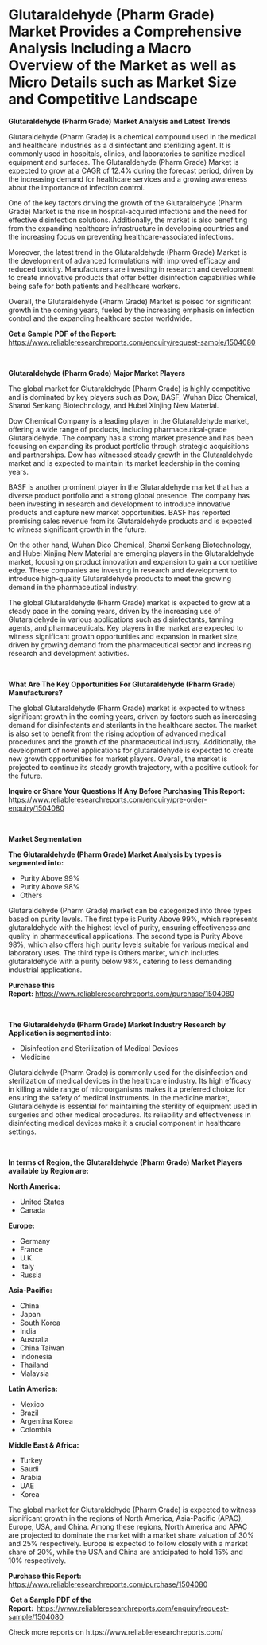 <p><h1>Glutaraldehyde (Pharm Grade) Market Provides a Comprehensive Analysis Including a Macro Overview of the Market as well as Micro Details such as Market Size and Competitive Landscape</h1></p><p><strong>Glutaraldehyde (Pharm Grade) Market Analysis and Latest Trends</strong></p>
<p><p>Glutaraldehyde (Pharm Grade) is a chemical compound used in the medical and healthcare industries as a disinfectant and sterilizing agent. It is commonly used in hospitals, clinics, and laboratories to sanitize medical equipment and surfaces. The Glutaraldehyde (Pharm Grade) Market is expected to grow at a CAGR of 12.4% during the forecast period, driven by the increasing demand for healthcare services and a growing awareness about the importance of infection control.</p><p>One of the key factors driving the growth of the Glutaraldehyde (Pharm Grade) Market is the rise in hospital-acquired infections and the need for effective disinfection solutions. Additionally, the market is also benefiting from the expanding healthcare infrastructure in developing countries and the increasing focus on preventing healthcare-associated infections.</p><p>Moreover, the latest trend in the Glutaraldehyde (Pharm Grade) Market is the development of advanced formulations with improved efficacy and reduced toxicity. Manufacturers are investing in research and development to create innovative products that offer better disinfection capabilities while being safe for both patients and healthcare workers.</p><p>Overall, the Glutaraldehyde (Pharm Grade) Market is poised for significant growth in the coming years, fueled by the increasing emphasis on infection control and the expanding healthcare sector worldwide.</p></p>
<p><strong>Get a Sample PDF of the Report:&nbsp;</strong> <a href="https://www.reliableresearchreports.com/enquiry/request-sample/1504080">https://www.reliableresearchreports.com/enquiry/request-sample/1504080</a></p>
<p>&nbsp;</p>
<p><strong>Glutaraldehyde (Pharm Grade) Major Market Players</strong></p>
<p><p>The global market for Glutaraldehyde (Pharm Grade) is highly competitive and is dominated by key players such as Dow, BASF, Wuhan Dico Chemical, Shanxi Senkang Biotechnology, and Hubei Xinjing New Material. </p><p>Dow Chemical Company is a leading player in the Glutaraldehyde market, offering a wide range of products, including pharmaceutical-grade Glutaraldehyde. The company has a strong market presence and has been focusing on expanding its product portfolio through strategic acquisitions and partnerships. Dow has witnessed steady growth in the Glutaraldehyde market and is expected to maintain its market leadership in the coming years.</p><p>BASF is another prominent player in the Glutaraldehyde market that has a diverse product portfolio and a strong global presence. The company has been investing in research and development to introduce innovative products and capture new market opportunities. BASF has reported promising sales revenue from its Glutaraldehyde products and is expected to witness significant growth in the future.</p><p>On the other hand, Wuhan Dico Chemical, Shanxi Senkang Biotechnology, and Hubei Xinjing New Material are emerging players in the Glutaraldehyde market, focusing on product innovation and expansion to gain a competitive edge. These companies are investing in research and development to introduce high-quality Glutaraldehyde products to meet the growing demand in the pharmaceutical industry.</p><p>The global Glutaraldehyde (Pharm Grade) market is expected to grow at a steady pace in the coming years, driven by the increasing use of Glutaraldehyde in various applications such as disinfectants, tanning agents, and pharmaceuticals. Key players in the market are expected to witness significant growth opportunities and expansion in market size, driven by growing demand from the pharmaceutical sector and increasing research and development activities.</p></p>
<p>&nbsp;</p>
<p><strong>What Are The Key Opportunities For Glutaraldehyde (Pharm Grade) Manufacturers?</strong></p>
<p><p>The global Glutaraldehyde (Pharm Grade) market is expected to witness significant growth in the coming years, driven by factors such as increasing demand for disinfectants and sterilants in the healthcare sector. The market is also set to benefit from the rising adoption of advanced medical procedures and the growth of the pharmaceutical industry. Additionally, the development of novel applications for glutaraldehyde is expected to create new growth opportunities for market players. Overall, the market is projected to continue its steady growth trajectory, with a positive outlook for the future.</p></p>
<p><strong>Inquire or Share Your Questions If Any Before Purchasing This Report:</strong> <a href="https://www.reliableresearchreports.com/enquiry/pre-order-enquiry/1504080">https://www.reliableresearchreports.com/enquiry/pre-order-enquiry/1504080</a></p>
<p>&nbsp;</p>
<p><strong>Market Segmentation</strong></p>
<p><strong>The Glutaraldehyde (Pharm Grade) Market Analysis by types is segmented into:</strong></p>
<p><ul><li>Purity Above 99%</li><li>Purity Above 98%</li><li>Others</li></ul></p>
<p><p>Glutaraldehyde (Pharm Grade) market can be categorized into three types based on purity levels. The first type is Purity Above 99%, which represents glutaraldehyde with the highest level of purity, ensuring effectiveness and quality in pharmaceutical applications. The second type is Purity Above 98%, which also offers high purity levels suitable for various medical and laboratory uses. The third type is Others market, which includes glutaraldehyde with a purity below 98%, catering to less demanding industrial applications.</p></p>
<p><strong>Purchase this Report:&nbsp;</strong><a href="https://www.reliableresearchreports.com/purchase/1504080">https://www.reliableresearchreports.com/purchase/1504080</a></p>
<p>&nbsp;</p>
<p><strong>The Glutaraldehyde (Pharm Grade) Market Industry Research by Application is segmented into:</strong></p>
<p><ul><li>Disinfection and Sterilization of Medical Devices</li><li>Medicine</li></ul></p>
<p><p>Glutaraldehyde (Pharm Grade) is commonly used for the disinfection and sterilization of medical devices in the healthcare industry. Its high efficacy in killing a wide range of microorganisms makes it a preferred choice for ensuring the safety of medical instruments. In the medicine market, Glutaraldehyde is essential for maintaining the sterility of equipment used in surgeries and other medical procedures. Its reliability and effectiveness in disinfecting medical devices make it a crucial component in healthcare settings.</p></p>
<p>&nbsp;</p>
<p><strong>In terms of Region, the Glutaraldehyde (Pharm Grade) Market Players available by Region are:</strong></p>
<p>
    <p> <strong> North America: </strong>
        <ul>
            <li>United States</li>
            <li>Canada</li>
        </ul>
        </p> 
    <p> <strong> Europe: </strong>
        <ul>
            <li>Germany</li>
            <li>France</li>
            <li>U.K.</li>
            <li>Italy</li>
            <li>Russia</li>
        </ul>
        </p> 
    <p> <strong> Asia-Pacific: </strong>
        <ul>
            <li>China</li>
            <li>Japan</li>
            <li>South Korea</li>
            <li>India</li>
            <li>Australia</li>
            <li>China Taiwan</li>
            <li>Indonesia</li>
            <li>Thailand</li>
            <li>Malaysia</li>
        </ul>
        </p> 
    <p> <strong> Latin America: </strong>
        <ul>
            <li>Mexico</li>
            <li>Brazil</li>
            <li>Argentina Korea</li>
            <li>Colombia</li>
        </ul>
        </p> 
    <p> <strong> Middle East & Africa: </strong>
        <ul>
            <li>Turkey</li>
            <li>Saudi</li>
            <li>Arabia</li>
            <li>UAE</li>
            <li>Korea</li>
        </ul>
    </p>
    </p>
<p><p>The global market for Glutaraldehyde (Pharm Grade) is expected to witness significant growth in the regions of North America, Asia-Pacific (APAC), Europe, USA, and China. Among these regions, North America and APAC are projected to dominate the market with a market share valuation of 30% and 25% respectively. Europe is expected to follow closely with a market share of 20%, while the USA and China are anticipated to hold 15% and 10% respectively.</p></p>
<p><strong>Purchase this Report: </strong><a href="https://www.reliableresearchreports.com/purchase/1504080">https://www.reliableresearchreports.com/purchase/1504080</a></p>
<p>&nbsp;<strong>Get a Sample PDF of the Report:&nbsp;&nbsp;</strong><a href="https://www.reliableresearchreports.com/enquiry/request-sample/1504080">https://www.reliableresearchreports.com/enquiry/request-sample/1504080</a></p>
<p><strong></strong></p>
<p>Check more reports on https://www.reliableresearchreports.com/</p>